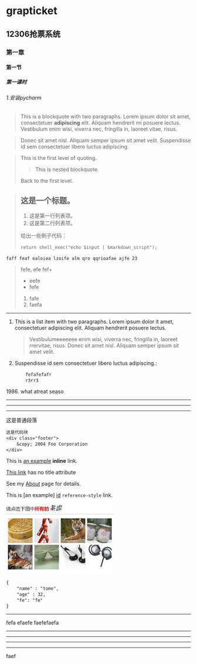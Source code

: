 # grapticket #
## 12306抢票系统 ##
### 第一章 ###
#### 第一节 ####
##### 第一课时 #####
###### 1.安装pycharm ######


> This is a blockquote with two paragraphs. Lorem ipsum dolor sit amet,
 consectetuer __adipiscing__ elit. Aliquam hendrerit mi posuere lectus.
 Vestibulum enim wisi, viverra nec, fringilla in, laoreet vitae, risus.

> Donec sit amet nisl. Aliquam semper ipsum sit amet velit. Suspendisse
 id sem consectetuer libero luctus adipiscing.
 
 > This is the first level of quoting.
>
> > This is nested blockquote.
>
> Back to the first level.

> ## 这是一个标题。
> 
> 1.   这是第一行列表项。
> 2.   这是第二行列表项。
> 
> 给出一些例子代码：
> 
>     return shell_exec("echo $input | $markdown_script");

    faff feaf ealoiea lzoife alm qro qqrioafae ajfe 23
>fefe,
>efe
>fef+
>- eefe
>- fefe
>1. fafe
>2. faefa
* * *
1.  This is a list item with two paragraphs. Lorem ipsum dolor  it amet, consectetuer adipiscing elit. Aliquam hendrerit  posuere lectus.
    >Vestibulumeeeeeee enim wisi, viverra nec, fringilla in, laoreet
        rrervitae, risus. Donec sit amet nisl. Aliquam semper ipsum
 sit amet velit.

2.  Suspendisse id sem consectetuer libero luctus adipiscing.:

            fefafefafr
            r3rr3
1986\. what atreat seaso

* * *

- - -
_ _ _

<p>这是普通段落</p>
    
    这是代码块
    <div class="footer">
        &copy; 2004 Foo Corporation
    </div>
    
This is [an example](http://example**.com/ "Title") **inline** link.

[This link](http://example.net/) has no title attribute

See my [About](/about/) page for details.    

This is [an example] [id] `reference-style` link.

[id]: http://example.com/  "Optional Title Here"

![Alt fefef ](captcha.png)

    {
        "name" : "tome",
        "age" : 32,
        "fe": "fe"
    }
    
* * *

fefa
 efaefe faefefaefa
 
- - -

***
**********
-----------
faef